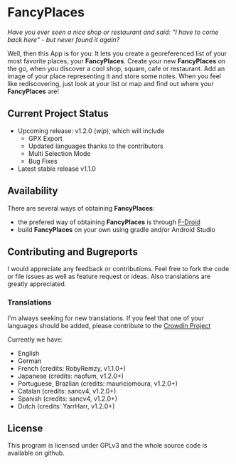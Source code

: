 # FancyPlaces
*Have you ever seen a nice shop or restaurant and said: "I have to come back here" - but never found it again?*

Well, then this App is for you: It lets you create a georeferenced list of your most favorite places, your **FancyPlaces**.  Create your new **FancyPlaces** on the go, when you discover a cool shop, square, cafe or restaurant. Add an image of your place representing it and store some notes. When you feel like rediscovering, just look at your list or map and find out where your **FancyPlaces** are!

## Current Project Status

* Upcoming release: v1.2.0 (*wip*), which will include
	* GPX Export
	* Updated languages thanks to the contributors
	* Multi Selection Mode
	* Bug Fixes
* Latest stable release v1.1.0


## Availability
There are several ways of obtaining **FancyPlaces**:
* the prefered way of obtaining **FancyPlaces** is through [F-Droid](https://f-droid.org/repository/browse/?fdcategory=Navigation&fdid=com.gabm.fancyplaces)
* build **FancyPlaces** on your own using gradle and/or Android Studio



## Contributing and Bugreports
I would appreciate any feedback or contributions. Feel free to fork the code or file issues as well as feature request or ideas. Also translations are greatly appreciated.

### Translations
I'm always seeking for new translations. If you feel that one of your languages should be added, please contribute to the [Crowdin Project](https://crowdin.com/project/fancyplaces)

Currently we have:
- English
- German
- French (credits: RobyRemzy, v1.1.0+)
- Japanese (credits: naofum, v1.2.0+)
- Portuguese, Brazlian (credits: mauriciomoura, v1.2.0+)
- Catalan (credits: sancv4, v1.2.0+)
- Spanish (credits: sancv4, v1.2.0+)
- Dutch (credits: YarrHarr, v1.2.0+)

## License
This program is licensed under GPLv3 and the whole source code is available on github.
